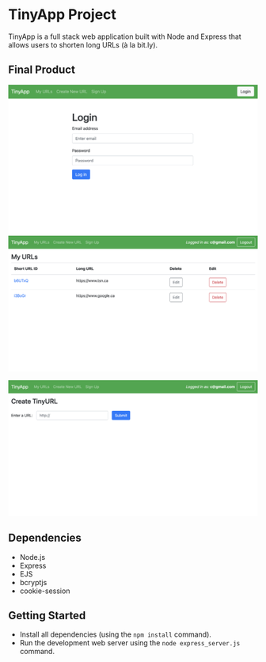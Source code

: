 # TinyApp Project

TinyApp is a full stack web application built with Node and Express that allows users to shorten long URLs (à la bit.ly).

## Final Product

!["Screenshot of the login page"](https://github.com/itiand/tinyapp/blob/main/docs/login-page.png?raw=true)
!["Screenshot of the URLs page"](https://github.com/itiand/tinyapp/blob/main/docs/main-page.png?raw=true)

!["Screenshot of creating a tiny URL"](https://github.com/itiand/tinyapp/blob/main/docs/new-url-page.png?raw=true)

## Dependencies

- Node.js
- Express
- EJS
- bcryptjs
- cookie-session

## Getting Started

- Install all dependencies (using the `npm install` command).
- Run the development web server using the `node express_server.js` command.